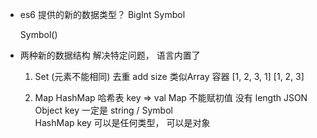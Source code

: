 - es6 提供的新的数据类型？
    BigInt   Symbol

    Symbol()


- 两种新的数据结构
    解决特定问题， 语言内置了  
    1. Set         (元素不能相同)  去重        add    size 
        类似Array 容器
        [1, 2, 3, 1]
        [1, 2, 3]


    2. Map   HashMap 哈希表   key => val                Map 不能赋初值   没有 length
        JSON Object   key 一定是 string / Symbol    
        HashMap       key  可以是任何类型， 可以是对象
